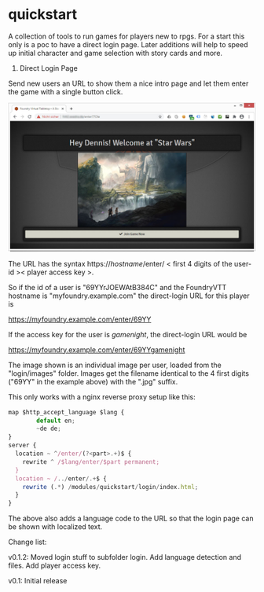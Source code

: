 # quickstart
A collection of tools to run games for players new to rpgs.
For a start this only is a poc to have a direct login page. Later additions will help to speed up initial character and game selection with story cards and more.

1) Direct Login Page

Send new users an URL to show them a nice intro page and let them enter the game with a single button click.

![Sample direct login page](https://github.com/luvolondon/quickstart/blob/main/screen1.jpg)


The URL has the syntax https://<i>hostname</i>/enter/ < first 4 digits of the user-id >< player access key >.
  
So if the id of a user is "69YYrJOEWAtB384C" and the FoundryVTT hostname is "myfoundry.example.com" the direct-login URL for this player is

https://myfoundry.example.com/enter/69YY

If the access key for the user is <i>gamenight</i>, the direct-login URL would be

https://myfoundry.example.com/enter/69YYgamenight

The image shown is an individual image per user, loaded from the "login/images" folder. Images get the filename identical to the 4 first digits ("69YY" in the example above) with the ".jpg" suffix.

This only works with a nginx reverse proxy setup like this:
```javascript
map $http_accept_language $lang {
        default en;
        ~de de;
}
server {
  location ~ ^/enter/(?<part>.+)$ {
    rewrite ^ /$lang/enter/$part permanent;
  }
  location ~ /../enter/.+$ {
    rewrite (.*) /modules/quickstart/login/index.html;
  }
}
  ``` 
The above also adds a language code to the URL so that the login page can be shown with localized text. 

Change list:

v0.1.2:
Moved login stuff to subfolder login. Add language detection and files. Add player access key.

v0.1:
Initial release
